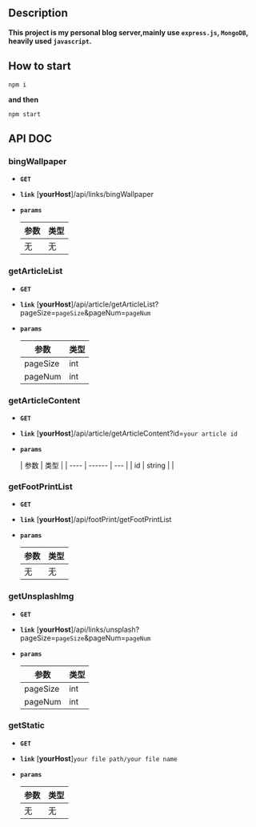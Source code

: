 ## Description

**This project is my personal blog server,mainly use `express.js`, `MongoDB`, heavily used `javascript`.**

## How to start

```
npm i
```

**and then**

```
npm start
```

## API DOC

### bingWallpaper

-   **`GET`**

-   **`link`** [**yourHost**]/api/links/bingWallpaper

-   **`params`**

    | 参数 | 类型 |
    | ---- | ---- |
    | 无   | 无   |

### getArticleList

-   **`GET`**

-   **`link`** [**yourHost**]/api/article/getArticleList?pageSize=`pageSize`&pageNum=`pageNum`

-   **`params`**

    | 参数     | 类型 |
    | -------- | ---- |
    | pageSize | int  |
    | pageNum  | int  |

### getArticleContent

-   **`GET`**

-   **`link`** [**yourHost**]/api/article/getArticleContent?id=`your article id`

-   **`params`**

    | 参数 | 类型   |
    | ---- | ------ | --- |
    | id   | string |     |

### getFootPrintList

-   **`GET`**

-   **`link`** [**yourHost**]/api/footPrint/getFootPrintList

-   **`params`**

    | 参数 | 类型 |
    | ---- | ---- |
    | 无   | 无   |

### getUnsplashImg

-   **`GET`**

-   **`link`** [**yourHost**]/api/links/unsplash?pageSize=`pageSize`&pageNum=`pageNum`

-   **`params`**

    | 参数     | 类型 |
    | -------- | ---- |
    | pageSize | int  |
    | pageNum  | int  |

### getStatic

-   **`GET`**

-   **`link`** [**yourHost**]`your file path/your file name`

-   **`params`**

    | 参数 | 类型 |
    | ---- | ---- |
    | 无   | 无   |

